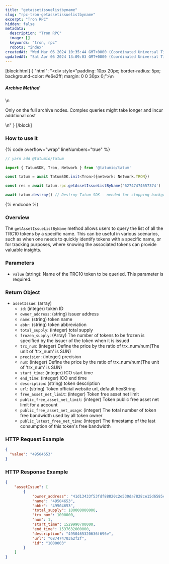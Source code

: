 ```yaml
---
title: "getassetissuelistbyname"
slug: "rpc-tron-getassetissuelistbyname"
excerpt: "Tron RPC"
hidden: false
metadata: 
  description: "Tron RPC"
  image: []
  keywords: "tron, rpc"
  robots: "index"
createdAt: "Wed Mar 06 2024 10:35:44 GMT+0000 (Coordinated Universal Time)"
updatedAt: "Sat Apr 06 2024 13:09:03 GMT+0000 (Coordinated Universal Time)"
---
```

[block:html]
{
  "html": "<div style=\"padding: 10px 20px; border-radius: 5px; background-color: #e6e2ff; margin: 0 0 30px 0;\">\n  <h5>Archive Method</h5>\n  <p>Only on the full archive nodes. Complex queries might take longer and incur additional cost</p>\n</div>"
}
[/block]


### How to use it

{% code overflow="wrap" lineNumbers="true" %}

```typescript
// yarn add @tatumio/tatum

import { TatumSDK, Tron, Network } from '@tatumio/tatum'

const tatum = await TatumSDK.init<Tron>({network: Network.TRON})

const res = await tatum.rpc.getAssetIssueListByName('62747474657374')

await tatum.destroy() // Destroy Tatum SDK - needed for stopping background jobs
```

{% endcode %}

### Overview

The `getAssetIssueListByName` method allows users to query the list of all the TRC10 tokens by a specific name. This can be useful in various scenarios, such as when one needs to quickly identify tokens with a specific name, or for tracking purposes, where knowing the associated tokens can provide valuable insights.

### Parameters

- `value` (string): Name of the TRC10 token to be queried. This parameter is required.

### Return Object

- `assetIssue`: (array)
  - `id`: (integer) token ID
  - `owner_address`: (string) issuer address
  - `name`: (string) token name
  - `abbr`: (string) token abbreviation
  - `total_supply`: (integer) total supply
  - `frozen_supply`: (Array) The number of tokens to be frozen is specified by the issuer of the token when it is issued
  - `trx_num`: (integer) Define the price by the ratio of trx\_num/num(The unit of 'trx\_num' is SUN)
  - `precision`: (integer) precision
  - `num`: (integer) Define the price by the ratio of trx\_num/num(The unit of 'trx\_num' is SUN)
  - `start_time`: (integer) ICO start time
  - `end_time`: (integer) ICO end time
  - `description`: (string) token description
  - `url`: (string) Token official website url, default hexString
  - `free_asset_net_limit`: (integer) Token free asset net limit
  - `public_free_asset_net_limit`: (integer) Token public free asset net limit for a account
  - `public_free_asset_net_usage`: (integer) The total number of token free bandwidth used by all token owner
  - `public_latest_free_net_time`: (integer) The timestamp of the last consumption of this token's free bandwidth

### HTTP Request Example

```json
{
  "value": "49504653"
}
```

### HTTP Response Example

```json
{
    "assetIssue": [
        {
            "owner_address": "41d13433f53fdf88820c2e530da7828ce15d6585cb",
            "name": "49504653",
            "abbr": "49504653",
            "total_supply": 100000000000,
            "trx_num": 1000000,
            "num": 1,
            "start_time": 1529990700000,
            "end_time": 1537632000000,
            "description": "4950465320636f696e",
            "url": "687474703a2f2f",
            "id": "1000003"
        }
    ]
}
```
